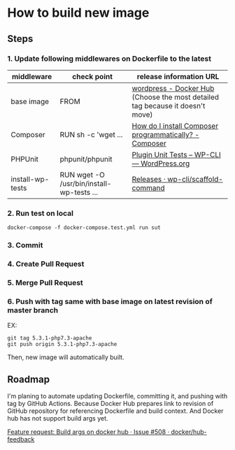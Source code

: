 # How to build new image

## Steps

### 1. Update following middlewares on Dockerfile to the latest

middleware|check point|release information URL
-|-|-
base image|FROM|[wordpress - Docker Hub](https://hub.docker.com/_/wordpress) (Choose the most detailed tag because it doesn't move)
Composer|RUN sh -c 'wget ...|[How do I install Composer programmatically? - Composer](https://getcomposer.org/doc/faqs/how-to-install-composer-programmatically.md)
PHPUnit|phpunit/phpunit|[Plugin Unit Tests – WP-CLI — WordPress.org](https://make.wordpress.org/cli/handbook/plugin-unit-tests/#running-tests-locally)
install-wp-tests|RUN wget -O /usr/bin/install-wp-tests ...|[Releases · wp-cli/scaffold-command](https://github.com/wp-cli/scaffold-command/releases)

### 2. Run test on local

```shell script
docker-compose -f docker-compose.test.yml run sut
```

### 3. Commit

### 4. Create Pull Request

### 5. Merge Pull Request

### 6. Push with tag same with base image on latest revision of master branch

EX:

```shell script
git tag 5.3.1-php7.3-apache
git push origin 5.3.1-php7.3-apache
```

Then, new image will automatically built.

## Roadmap

I'm planing to automate updating Dockerfile, committing it, and pushing with tag by GitHub Actions. Because Docker Hub prepares link to revision of GitHub repository for referencing Dockerfile and build context. And Docker hub has not support build args yet.

[Feature request: Build args on docker hub · Issue #508 · docker/hub-feedback](https://github.com/docker/hub-feedback/issues/508)
